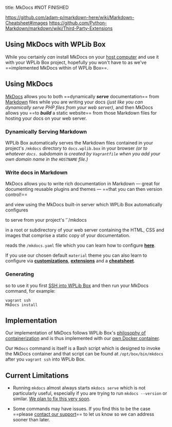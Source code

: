 title: MkDocs
#NOT FINISHED

https://github.com/adam-p/markdown-here/wiki/Markdown-Cheatsheet#images
https://github.com/Python-Markdown/markdown/wiki/Third-Party-Extensions

## Using MkDocs with WPLib Box

While you certainly _can_ install MkDocs on your [host computer](/glossary/#host-machine) and use it with your 
WPLib Box project, hopefully you won't have to as  we've ==implemented MkDocs within of WPLib Box==.

## Using MkDocs
[MkDocs](http://mkdocs.org/) allows you to both ==dynamically _**serve**_ documentation== from 
[Markdown](https://www.markdownguide.org/) files while you are writing your docs _(just like you can dynamically 
serve PHP files from your web server)_, and then MkDocs allows you ==to _**build**_ a static website== from those 
Markdown files for hosting your docs on your web server.  

### Dynamically Serving Markdown 
WPLib Box automatically serves the Markdown files contained in your project's `/mkdocs` directory to `docs.wplib.box` 
in your browser _(or to whatever `docs.` subdomain is created by `Vagrantfile` when you add your own domain name in 
the `HOSTNAME` file.)_  

### Write docs in Markdown 
MkDocs allows you to write rich documentation in Markdown &mdash; great for documenting 
reusable plugins and themes &mdash; ==that you can then version control!== 

and view using the MkDocs built-in server which WPLib Box automatically configures


to serve from your project's '`/mkdocs  

 in a root or subdirectory of your 
web server containing the HTML, CSS and images that comprise a static copy of your documentation.

reads the `/mkdocs.yaml` file which you can learn how to configure [**here**](https://www.mkdocs.org/user-guide/configuration/).

If you use our chosen default `material` theme you can also learn to configure via [**customizations**](https://squidfunk.github.io/mkdocs-material/customization/), 
[**extensions**](https://squidfunk.github.io/mkdocs-material/extensions/admonition/) and 
a [**cheatsheet**](https://yakworks.github.io/mkdocs-material-components/cheat-sheet/). 
  
### Generating 

 
so to use it you first 
[SSH into WPLib Box](/docs/tutorials/secure-shell) and then run your MkDocs command, for example:

    vagrant ssh
    MkDocs install

## Implementation
Our implementation of MkDocs follows WPLib Box's [philosophy of containerization](/philosophy/#functionality-should-be-containerized) 
and is thus implemented with our [own Docker container](https://hub.docker.com/r/wplib/MkDocs/).  

Our `MkDocs` command is itself is a Bash script which is designed to invoke the MkDocs container and that script 
can be found at `/opt/box/bin/mkdocs` after you `vagrant ssh` into WPLib Box.  
 
 
## Current Limitations

- Running `mkdocs` almost always starts `mkdocs serve` which is not particularly useful, especially if you are 
trying to run `mkdocs --version` or similar. [We plan to fix this very soon](https://github.com/wplib/wplib-box/issues/481).

- Some commands may have issues. If you find this to be the case ==please [contact our support](/support/)== 
to let us know so we can address sooner than later.
